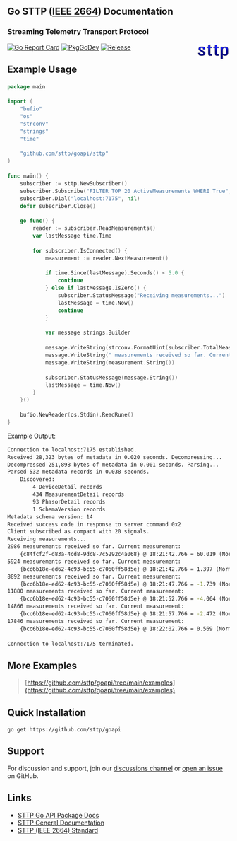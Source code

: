 ## Go STTP ([IEEE 2664](https://standards.ieee.org/project/2664.html)) Documentation
### Streaming Telemetry Transport Protocol

<img align="right" src="img/sttp.png">

[![Go Report Card](https://goreportcard.com/badge/github.com/sttp/goapi)](https://goreportcard.com/report/github.com/sttp/goapi)
[![PkgGoDev](https://pkg.go.dev/badge/github.com/sttp/goapi)](https://pkg.go.dev/github.com/sttp/goapi)
[![Release](https://img.shields.io/github/release/sttp/goapi.svg?style=flat-square)](https://github.com/sttp/goapi/releases/latest)

## Example Usage
```go
package main

import (
    "bufio"
    "os"
    "strconv"
    "strings"
    "time"

    "github.com/sttp/goapi/sttp"
)

func main() {
    subscriber := sttp.NewSubscriber()
    subscriber.Subscribe("FILTER TOP 20 ActiveMeasurements WHERE True", nil)
    subscriber.Dial("localhost:7175", nil)
    defer subscriber.Close()

    go func() {
        reader := subscriber.ReadMeasurements()
        var lastMessage time.Time

        for subscriber.IsConnected() {
            measurement := reader.NextMeasurement()

            if time.Since(lastMessage).Seconds() < 5.0 {
                continue
            } else if lastMessage.IsZero() {
                subscriber.StatusMessage("Receiving measurements...")
                lastMessage = time.Now()
                continue
            }

            var message strings.Builder

            message.WriteString(strconv.FormatUint(subscriber.TotalMeasurementsReceived(), 10))
            message.WriteString(" measurements received so far. Current measurement:\n    ")
            message.WriteString(measurement.String())

            subscriber.StatusMessage(message.String())
            lastMessage = time.Now()
        }
    }()

    bufio.NewReader(os.Stdin).ReadRune()
}
```

Example Output:
```cmd
Connection to localhost:7175 established.
Received 28,323 bytes of metadata in 0.020 seconds. Decompressing...
Decompressed 251,898 bytes of metadata in 0.001 seconds. Parsing...
Parsed 532 metadata records in 0.038 seconds.
    Discovered:
        4 DeviceDetail records
        434 MeasurementDetail records
        93 PhasorDetail records
        1 SchemaVersion records
Metadata schema version: 14
Received success code in response to server command 0x2
Client subscribed as compact with 20 signals.
Receiving measurements...
2986 measurements received so far. Current measurement:
    {c84fcf2f-d83a-4cd8-9dc8-7c5292c4a068} @ 18:21:42.766 = 60.019 (Norm)
5924 measurements received so far. Current measurement:
    {bcc6b18e-ed62-4c93-bc55-c7060ff58d5e} @ 18:21:42.766 = 1.397 (Norm)
8892 measurements received so far. Current measurement:
    {bcc6b18e-ed62-4c93-bc55-c7060ff58d5e} @ 18:21:47.766 = -1.739 (Norm)
11880 measurements received so far. Current measurement:
    {bcc6b18e-ed62-4c93-bc55-c7060ff58d5e} @ 18:21:52.766 = -4.064 (Norm)
14866 measurements received so far. Current measurement:
    {bcc6b18e-ed62-4c93-bc55-c7060ff58d5e} @ 18:21:57.766 = -2.472 (Norm)
17846 measurements received so far. Current measurement:
    {bcc6b18e-ed62-4c93-bc55-c7060ff58d5e} @ 18:22:02.766 = 0.569 (Norm)

Connection to localhost:7175 terminated.
```

## More Examples
> [https://github.com/sttp/goapi/tree/main/examples](https://github.com/sttp/goapi/tree/main/examples)


## Quick Installation
```console
go get https://github.com/sttp/goapi
```

## Support
For discussion and support, join our [discussions channel](https://github.com/sttp/goapi/discussions) or [open an issue](https://github.com/sttp/goapi/issues) on GitHub.
## Links

* [STTP Go API Package Docs](https://pkg.go.dev/github.com/sttp/goapi)
* [STTP General Documentation](https://sttp.github.io/documentation/)
* [STTP (IEEE 2664) Standard](https://standards.ieee.org/project/2664.html)